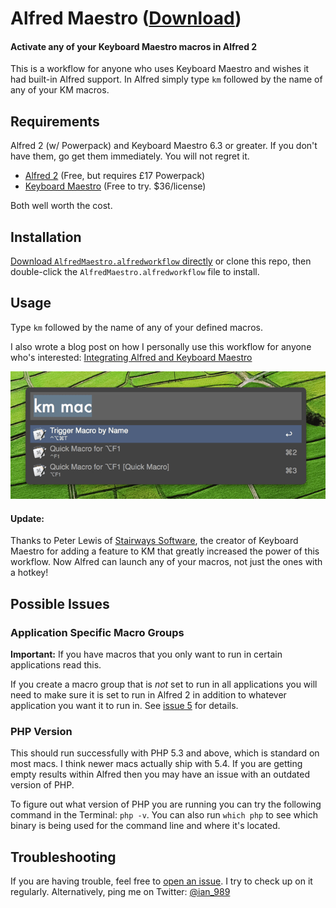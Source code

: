 # Alfred Maestro ([Download][dl])

#### Activate any of your Keyboard Maestro macros in Alfred 2

This is a workflow for anyone who uses Keyboard Maestro and wishes it had built-in Alfred support. In Alfred simply type `km` followed by the name of any of your KM macros.

## Requirements

Alfred 2 (w/ Powerpack) and Keyboard Maestro 6.3 or greater. If you don't have them, go get them immediately. You will not regret it.

- [Alfred 2](http://www.alfredapp.com/) (Free, but requires £17 Powerpack)
- [Keyboard Maestro](http://www.keyboardmaestro.com/main/) (Free to try. $36/license)

Both well worth the cost.

## Installation

[Download `AlfredMaestro.alfredworkflow` directly][dl] or clone this repo, then double-click  the `AlfredMaestro.alfredworkflow` file to install.

[dl]: https://github.com/iansinnott/alfred-maestro/raw/master/AlfredMaestro.alfredworkflow

## Usage

Type `km` followed by the name of any of your defined macros.

I also wrote a blog post on how I personally use this workflow for anyone who's interested: [Integrating Alfred and Keyboard Maestro][blogpost]

[blogpost]: http://blog.iansinnott.com/integrating-alfred-and-keyboard-maestro/

![usage example screen](screen.png "Usage Example")

#### Update:

Thanks to Peter Lewis of [Stairways Software][stair], the creator of Keyboard Maestro for adding a feature to KM that greatly increased the power of this workflow. Now Alfred can launch any of your macros, not just the ones with a hotkey!

[stair]: http://www.stairways.com/main/

## Possible Issues

### Application Specific Macro Groups

**Important:** If you have macros that you only want to run in certain applications read this.

If you create a macro group that is _not_ set to run in all applications you will need to make sure it is set to run in Alfred 2 in addition to whatever application you want it to run in. See [issue 5][issue5] for details.

[issue5]: https://github.com/iansinnott/alfred-maestro/issues/5

### PHP Version

This should run successfully with PHP 5.3 and above, which is standard on most macs. I think newer macs actually ship with 5.4. If you are getting empty results within Alfred then you may have an issue with an outdated version of PHP.

To figure out what version of PHP you are running you can try the following command in the Terminal: `php -v`. You can also run `which php` to see which binary is being used for the command line and where it's located.

## Troubleshooting

If you are having trouble, feel free to [open an issue][issues]. I try to check up on it regularly. Alternatively, ping me on Twitter: [@ian_989](https://twitter.com/ian_989)

[issues]: https://github.com/iansinnott/alfred-maestro/issues
